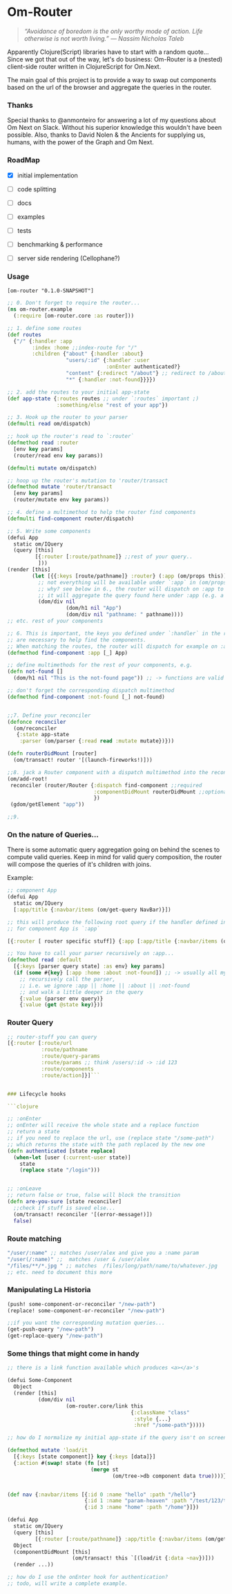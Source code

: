 # Om-Router

 
> *“Avoidance of boredom is the only worthy mode of action.
Life otherwise is not worth living.”*
> *&mdash; Nassim Nicholas Taleb*

Apparently Clojure(Script) libraries have to start with a random quote...
Since we got that out of the way, let's do business:
Om-Router is a (nested) client-side router written in ClojureScript for Om.Next.

The main goal of this project is to provide a way to swap out components based
on the url of the browser and aggregate the queries in the router.


### Thanks

Special thanks to @anmonteiro for answering a lot of my questions about Om Next on Slack. Without his superior knowledge this wouldn't have been possible.
Also, thanks to David Nolen & the Ancients for supplying us, humans, with the power
of the Graph and Om Next.


### RoadMap

* [x] initial implementation
* [ ] code splitting
* [ ] docs
* [ ] examples
* [ ] tests
* [ ] benchmarking & performance
* [ ] server side rendering (Cellophane?)


### Usage

```[om-router "0.1.0-SNAPSHOT"]```

```clojure
;; 0. Don't forget to require the router...
(ns om-router.example
  (:require [om-router.core :as router]))

;; 1. define some routes
(def routes
  {"/" {:handler :app
        :index :home ;;index-route for "/"
        :children {"about" {:handler :about}
                   "users/:id" {:handler :user
                                :onEnter authenticated?} 
                   "content" {:redirect "/about"} ;; redirect to /about
                   "*" {:handler :not-found}}}})

;; 2. add the routes to your initial app-state
(def app-state {:routes routes ;; under `:routes` important ;) 
                :something/else "rest of your app"})

;; 3. Hook up the router to your parser
(defmulti read om/dispatch)

;; hook up the router's read to `:router`
(defmethod read :router
  [env key params]
  (router/read env key params))

(defmulti mutate om/dispatch)

;; hoop up the router's mutation to 'router/transact
(defmethod mutate 'router/transact
  [env key params]
  (router/mutate env key params))

;; 4. define a multimethod to help the router find components
(defmulti find-component router/dispatch)

;; 5. Write some components
(defui App
  static om/IQuery
  (query [this]
         [{:router [:route/pathname]} ;;rest of your query..
          ]))
(render [this]
        (let [{{:keys [route/pathname]} :router} (:app (om/props this))]
          ;; not everything will be available under `:app` in (om/props ths)
          ;; why? see below in 6., the router will dispatch on :app to find App
          ;; it will aggregate the query found here under :app (e.g. a join)
          (dom/div nil
                   (dom/h1 nil "App")
                   (dom/div nil "pathname: " pathname))))
;; etc. rest of your components

;; 6. This is important, the keys you defined under `:handler` in the route config
;; are necessary to help find the components.
;; When matching the routes, the router will dispatch for example on :app to find component `App` as defined below.
(defmethod find-component :app [_] App)

;; define multimethods for the rest of your components, e.g.
(defn not-found []
  (dom/h1 nil "This is the not-found page")) ;; -> functions are valid

;; don't forget the corresponding dispatch multimethod
(defmethod find-component :not-found [_] not-found)


;;7. Define your reconciler
(defonce reconciler
  (om/reconciler
   {:state app-state
    :parser (om/parser {:read read :mutate mutate})}))

(defn routerDidMount [router]
  (om/transact! router '[(launch-fireworks!)]))

;;8. jack a Router component with a dispatch multimethod into the reconciler & fire the thing up
(om/add-root!
 reconciler (router/Router {:dispatch find-component ;;required
                            :componentDidMount routerDidMount ;;optional
                            })
 (gdom/getElement "app"))

;;9. 

```


### On the nature of Queries...

There is some automatic query aggregation going on behind the scenes
to compute valid queries.
Keep in mind for valid query composition, the router will compose
the queries of it's children with joins. 

Example:
```clojure
;; component App
(defui App
  static om/IQuery
  [:app/title {:navbar/items (om/get-query NavBar)}])

;; this will produce the following root query if the handler defined in your routes
;; for component App is `:app`

[{:router [ router specific stuff]} {:app [:app/title {:navbar/items (om/get-query NavBar)}]}]

;; You have to call your parser recursively on :app...
(defmethod read :default
  [{:keys [parser query state] :as env} key params]
  (if (some #{key} [:app :home :about :not-found]) ;; -> usually all my handlers go in here
    ;; recursively call the parser,
    ;; i.e. we ignore :app || :home || :about || :not-found
    ;; and walk a little deeper in the query
    {:value (parser env query)}
    {:value (get @state key)}))

```

### Router Query

```clojure
;; router-stuff you can query 
[{:router [:route/url
           :route/pathname
           :route/query-params
           :route/params ;; think /users/:id -> :id 123
           :route/components
           :route/action]}]```


### Lifecycle hooks

```clojure

;; :onEnter
;; onEnter will receive the whole state and a replace function
;; return a state
;; if you need to replace the url, use (replace state "/some-path")
;; which returns the state with the path replaced by the new one
(defn authenticated [state replace]
  (when-let [user (:current-user state)]
    state
    (replace state "/login")))


;; :onLeave
;; return false or true, false will block the transition
(defn are-you-sure [state reconciler]
  ;;check if stuff is saved else... 
  (om/transact! reconciler '[(error-message!)])
  false)

```

### Route matching


```clojure
"/user/:name" ;; matches /user/alex and give you a :name param
"/user(/:name)" ;;  matches /user & /user/alex
"/files/**/*.jpg " ;; matches  /files/long/path/name/to/whatever.jpg
;; etc. need to document this more

```


### Manipulating La Historia

```clojure
(push! some-component-or-reconciler "/new-path")
(replace! some-component-or-reconciler "/new-path")

;;if you want the corresponding mutation queries...
(get-push-query "/new-path")
(get-replace-query "/new-path")

```


### Some things that might come in handy


```clojure
;; there is a link function available which produces <a></a>'s

(defui Some-Component
  Object
  (render [this]
          (dom/div nil
                   (om-router.core/link this
                                        {:className "class"
                                         :style {...}
                                         :href "/some-path"}))))

;; how do I normalize my initial app-state if the query isn't on screen yet?

(defmethod mutate 'load/it
  [{:keys [state component]} key {:keys [data]}]
  {:action #(swap! state (fn [st]
                           (merge st
                                  (om/tree->db component data true))))})


(def nav {:navbar/items [{:id 0 :name "hello" :path "/hello"}
                         {:id 1 :name "param-heaven" :path "/test/123/test/456"}
                         {:id 3 :name "home" :path "/home"}]})

(defui App
  static om/IQuery
  (query [this]
         [{:router [:route/pathname]} :app/title {:navbar/items (om/get-query MenuItem)}])
  Object
  (componentDidMount [this]
                     (om/transact! this `[(load/it {:data ~nav})]))
  (render ...))

;; how do I use the onEnter hook for authentication?
;; todo, will write a complete example.

```
